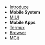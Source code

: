 * [Introduce](/os/mobile/)
* **Mobile System**
* [MIUI](os/mobile/mi.md)
* **Mobile Apps**
* [Termux](/os/mobile/app-termux.md)
* [Browser](/os/mobile/browser.md)
* [MGit](os/mobile/mgit.md)

